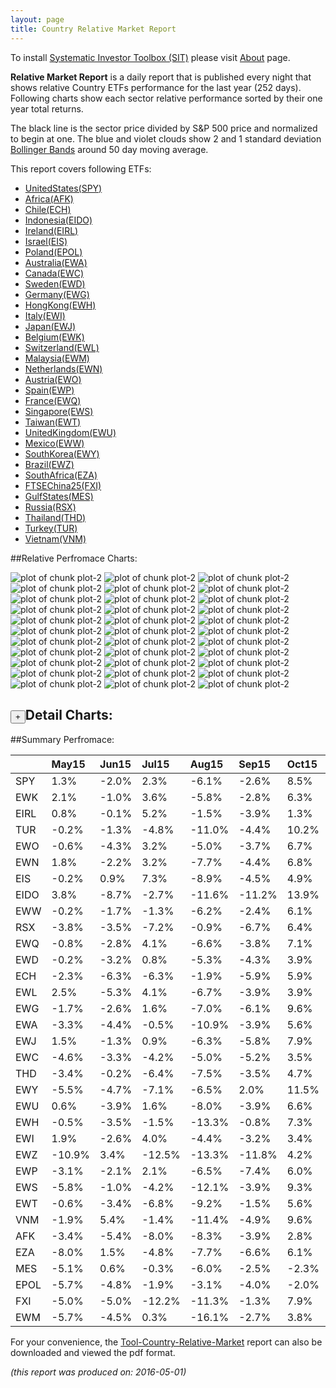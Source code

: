 ```yaml
---
layout: page
title: Country Relative Market Report
---
```



To install [Systematic Investor Toolbox (SIT)](https://github.com/systematicinvestor/SIT) please visit [About](/about) page.





**Relative Market Report** is a daily report that is published every night 
that shows relative Country ETFs performance 
for the last year (252 days). Following charts show each sector relative 
performance sorted by their one year total returns. 

The black line is the sector price divided by S&P 500 price and normalized to begin at one. 
The blue and violet clouds show 2 and 1 standard deviation 
[Bollinger Bands](http://en.wikipedia.org/wiki/Bollinger_Bands)
around 50 day moving average. 

This report covers following ETFs:

* [UnitedStates(SPY)](http://finance.yahoo.com/q/hl?s=SPY)
* [Africa(AFK)](http://finance.yahoo.com/q/hl?s=AFK)
* [Chile(ECH)](http://finance.yahoo.com/q/hl?s=ECH)
* [Indonesia(EIDO)](http://finance.yahoo.com/q/hl?s=EIDO)
* [Ireland(EIRL)](http://finance.yahoo.com/q/hl?s=EIRL)
* [Israel(EIS)](http://finance.yahoo.com/q/hl?s=EIS)
* [Poland(EPOL)](http://finance.yahoo.com/q/hl?s=EPOL)
* [Australia(EWA)](http://finance.yahoo.com/q/hl?s=EWA)
* [Canada(EWC)](http://finance.yahoo.com/q/hl?s=EWC)
* [Sweden(EWD)](http://finance.yahoo.com/q/hl?s=EWD)
* [Germany(EWG)](http://finance.yahoo.com/q/hl?s=EWG)
* [HongKong(EWH)](http://finance.yahoo.com/q/hl?s=EWH)
* [Italy(EWI)](http://finance.yahoo.com/q/hl?s=EWI)
* [Japan(EWJ)](http://finance.yahoo.com/q/hl?s=EWJ)
* [Belgium(EWK)](http://finance.yahoo.com/q/hl?s=EWK)
* [Switzerland(EWL)](http://finance.yahoo.com/q/hl?s=EWL)
* [Malaysia(EWM)](http://finance.yahoo.com/q/hl?s=EWM)
* [Netherlands(EWN)](http://finance.yahoo.com/q/hl?s=EWN)
* [Austria(EWO)](http://finance.yahoo.com/q/hl?s=EWO)
* [Spain(EWP)](http://finance.yahoo.com/q/hl?s=EWP)
* [France(EWQ)](http://finance.yahoo.com/q/hl?s=EWQ)
* [Singapore(EWS)](http://finance.yahoo.com/q/hl?s=EWS)
* [Taiwan(EWT)](http://finance.yahoo.com/q/hl?s=EWT)
* [UnitedKingdom(EWU)](http://finance.yahoo.com/q/hl?s=EWU)
* [Mexico(EWW)](http://finance.yahoo.com/q/hl?s=EWW)
* [SouthKorea(EWY)](http://finance.yahoo.com/q/hl?s=EWY)
* [Brazil(EWZ)](http://finance.yahoo.com/q/hl?s=EWZ)
* [SouthAfrica(EZA)](http://finance.yahoo.com/q/hl?s=EZA)
* [FTSEChina25(FXI)](http://finance.yahoo.com/q/hl?s=FXI)
* [GulfStates(MES)](http://finance.yahoo.com/q/hl?s=MES)
* [Russia(RSX)](http://finance.yahoo.com/q/hl?s=RSX)
* [Thailand(THD)](http://finance.yahoo.com/q/hl?s=THD)
* [Turkey(TUR)](http://finance.yahoo.com/q/hl?s=TUR)
* [Vietnam(VNM)](http://finance.yahoo.com/q/hl?s=VNM)


##Relative Perfromace Charts:
    


![plot of chunk plot-2](/public/images/Tool-Country-Relative-Market/plot-2-1.png) ![plot of chunk plot-2](/public/images/Tool-Country-Relative-Market/plot-2-2.png) ![plot of chunk plot-2](/public/images/Tool-Country-Relative-Market/plot-2-3.png) ![plot of chunk plot-2](/public/images/Tool-Country-Relative-Market/plot-2-4.png) ![plot of chunk plot-2](/public/images/Tool-Country-Relative-Market/plot-2-5.png) ![plot of chunk plot-2](/public/images/Tool-Country-Relative-Market/plot-2-6.png) ![plot of chunk plot-2](/public/images/Tool-Country-Relative-Market/plot-2-7.png) ![plot of chunk plot-2](/public/images/Tool-Country-Relative-Market/plot-2-8.png) ![plot of chunk plot-2](/public/images/Tool-Country-Relative-Market/plot-2-9.png) ![plot of chunk plot-2](/public/images/Tool-Country-Relative-Market/plot-2-10.png) ![plot of chunk plot-2](/public/images/Tool-Country-Relative-Market/plot-2-11.png) ![plot of chunk plot-2](/public/images/Tool-Country-Relative-Market/plot-2-12.png) ![plot of chunk plot-2](/public/images/Tool-Country-Relative-Market/plot-2-13.png) ![plot of chunk plot-2](/public/images/Tool-Country-Relative-Market/plot-2-14.png) ![plot of chunk plot-2](/public/images/Tool-Country-Relative-Market/plot-2-15.png) ![plot of chunk plot-2](/public/images/Tool-Country-Relative-Market/plot-2-16.png) ![plot of chunk plot-2](/public/images/Tool-Country-Relative-Market/plot-2-17.png) ![plot of chunk plot-2](/public/images/Tool-Country-Relative-Market/plot-2-18.png) ![plot of chunk plot-2](/public/images/Tool-Country-Relative-Market/plot-2-19.png) ![plot of chunk plot-2](/public/images/Tool-Country-Relative-Market/plot-2-20.png) ![plot of chunk plot-2](/public/images/Tool-Country-Relative-Market/plot-2-21.png) ![plot of chunk plot-2](/public/images/Tool-Country-Relative-Market/plot-2-22.png) ![plot of chunk plot-2](/public/images/Tool-Country-Relative-Market/plot-2-23.png) ![plot of chunk plot-2](/public/images/Tool-Country-Relative-Market/plot-2-24.png) ![plot of chunk plot-2](/public/images/Tool-Country-Relative-Market/plot-2-25.png) ![plot of chunk plot-2](/public/images/Tool-Country-Relative-Market/plot-2-26.png) ![plot of chunk plot-2](/public/images/Tool-Country-Relative-Market/plot-2-27.png) ![plot of chunk plot-2](/public/images/Tool-Country-Relative-Market/plot-2-28.png) ![plot of chunk plot-2](/public/images/Tool-Country-Relative-Market/plot-2-29.png) ![plot of chunk plot-2](/public/images/Tool-Country-Relative-Market/plot-2-30.png) ![plot of chunk plot-2](/public/images/Tool-Country-Relative-Market/plot-2-31.png) ![plot of chunk plot-2](/public/images/Tool-Country-Relative-Market/plot-2-32.png) ![plot of chunk plot-2](/public/images/Tool-Country-Relative-Market/plot-2-33.png) 

<input type="button" class="btn btn-sm" value="+">Detail Charts:
---
    




<div markdown="1" style="display:none;">
    


![plot of chunk plot-2](/public/images/Tool-Country-Relative-Market/plot-2-34.png) ![plot of chunk plot-2](/public/images/Tool-Country-Relative-Market/plot-2-35.png) ![plot of chunk plot-2](/public/images/Tool-Country-Relative-Market/plot-2-36.png) ![plot of chunk plot-2](/public/images/Tool-Country-Relative-Market/plot-2-37.png) ![plot of chunk plot-2](/public/images/Tool-Country-Relative-Market/plot-2-38.png) ![plot of chunk plot-2](/public/images/Tool-Country-Relative-Market/plot-2-39.png) ![plot of chunk plot-2](/public/images/Tool-Country-Relative-Market/plot-2-40.png) ![plot of chunk plot-2](/public/images/Tool-Country-Relative-Market/plot-2-41.png) ![plot of chunk plot-2](/public/images/Tool-Country-Relative-Market/plot-2-42.png) ![plot of chunk plot-2](/public/images/Tool-Country-Relative-Market/plot-2-43.png) ![plot of chunk plot-2](/public/images/Tool-Country-Relative-Market/plot-2-44.png) ![plot of chunk plot-2](/public/images/Tool-Country-Relative-Market/plot-2-45.png) ![plot of chunk plot-2](/public/images/Tool-Country-Relative-Market/plot-2-46.png) ![plot of chunk plot-2](/public/images/Tool-Country-Relative-Market/plot-2-47.png) ![plot of chunk plot-2](/public/images/Tool-Country-Relative-Market/plot-2-48.png) ![plot of chunk plot-2](/public/images/Tool-Country-Relative-Market/plot-2-49.png) ![plot of chunk plot-2](/public/images/Tool-Country-Relative-Market/plot-2-50.png) ![plot of chunk plot-2](/public/images/Tool-Country-Relative-Market/plot-2-51.png) ![plot of chunk plot-2](/public/images/Tool-Country-Relative-Market/plot-2-52.png) ![plot of chunk plot-2](/public/images/Tool-Country-Relative-Market/plot-2-53.png) ![plot of chunk plot-2](/public/images/Tool-Country-Relative-Market/plot-2-54.png) ![plot of chunk plot-2](/public/images/Tool-Country-Relative-Market/plot-2-55.png) ![plot of chunk plot-2](/public/images/Tool-Country-Relative-Market/plot-2-56.png) ![plot of chunk plot-2](/public/images/Tool-Country-Relative-Market/plot-2-57.png) ![plot of chunk plot-2](/public/images/Tool-Country-Relative-Market/plot-2-58.png) ![plot of chunk plot-2](/public/images/Tool-Country-Relative-Market/plot-2-59.png) ![plot of chunk plot-2](/public/images/Tool-Country-Relative-Market/plot-2-60.png) ![plot of chunk plot-2](/public/images/Tool-Country-Relative-Market/plot-2-61.png) ![plot of chunk plot-2](/public/images/Tool-Country-Relative-Market/plot-2-62.png) ![plot of chunk plot-2](/public/images/Tool-Country-Relative-Market/plot-2-63.png) ![plot of chunk plot-2](/public/images/Tool-Country-Relative-Market/plot-2-64.png) ![plot of chunk plot-2](/public/images/Tool-Country-Relative-Market/plot-2-65.png) ![plot of chunk plot-2](/public/images/Tool-Country-Relative-Market/plot-2-66.png) ![plot of chunk plot-2](/public/images/Tool-Country-Relative-Market/plot-2-67.png) 

</div>
    




##Summary Perfromace:
    




|     |May15  |Jun15  |Jul15  |Aug15  |Sep15  |Oct15  |Nov15  |Dec15  |Jan16  |Feb16  |Mar16  |Apr16  |Total  |
|:----|:------|:------|:------|:------|:------|:------|:------|:------|:------|:------|:------|:------|:------|
|SPY  |  1.3% | -2.0% |  2.3% | -6.1% | -2.6% |  8.5% |  0.4% | -1.7% | -5.0% | -0.1% |  6.7% |  0.4% |  1.1% |
|EWK  |  2.1% | -1.0% |  3.6% | -5.8% | -2.8% |  6.3% |  1.5% |  2.1% | -5.0% | -4.6% |  7.9% |  1.5% |  4.8% |
|EIRL |  0.8% | -0.1% |  5.2% | -1.5% | -3.9% |  1.3% |  2.3% |  3.0% | -6.7% | -3.7% |  7.6% | -0.5% |  3.0% |
|TUR  | -0.2% | -1.3% | -4.8% |-11.0% | -4.4% | 10.2% | -4.8% | -5.1% |  2.3% |  0.8% | 17.0% |  4.8% |  0.3% |
|EWO  | -0.6% | -4.3% |  3.2% | -5.0% | -3.7% |  6.7% | -1.6% | -0.1% | -8.8% | -1.0% | 11.2% |  3.3% | -2.3% |
|EWN  |  1.8% | -2.2% |  3.2% | -7.7% | -4.4% |  6.8% | -1.1% | -3.0% | -2.0% | -2.7% |  8.2% |  0.5% | -3.6% |
|EIS  | -0.2% |  0.9% |  7.3% | -8.9% | -4.5% |  4.9% |  0.4% | -1.4% | -6.3% | -0.7% |  4.4% |  1.0% | -4.2% |
|EIDO |  3.8% | -8.7% | -2.7% |-11.6% |-11.2% | 13.9% |  1.3% |  2.2% |  3.7% |  4.8% |  3.8% | -2.0% | -5.5% |
|EWW  | -0.2% | -1.7% | -1.3% | -6.2% | -2.4% |  6.1% | -2.1% | -5.6% | -2.9% |  0.2% | 10.8% |  0.6% | -5.8% |
|RSX  | -3.8% | -3.5% | -7.2% | -0.9% | -6.7% |  6.4% | -0.1% | -9.1% | -1.2% |  0.3% | 12.7% |  8.4% | -6.7% |
|EWQ  | -0.8% | -2.8% |  4.1% | -6.6% | -3.8% |  7.1% | -2.3% | -3.8% | -3.8% | -2.5% |  6.5% |  2.4% | -7.3% |
|EWD  | -0.2% | -3.2% |  0.8% | -5.3% | -4.3% |  3.9% |  0.4% | -3.5% | -6.2% |  0.3% |  7.3% |  2.6% | -7.9% |
|ECH  | -2.3% | -6.3% | -6.3% | -1.9% | -5.9% |  5.9% | -7.0% | -1.6% |  2.2% |  1.7% | 11.2% |  3.3% | -8.4% |
|EWL  |  2.5% | -5.3% |  4.1% | -6.7% | -3.9% |  3.9% | -2.8% |  0.5% | -6.1% | -2.8% |  4.9% |  3.0% | -9.3% |
|EWG  | -1.7% | -2.6% |  1.6% | -7.0% | -6.1% |  9.6% |  0.5% | -3.9% | -7.1% | -4.0% | 10.1% |  1.9% | -9.9% |
|EWA  | -3.3% | -4.4% | -0.5% |-10.9% | -3.9% |  5.6% |  0.9% |  2.1% | -7.0% | -2.0% | 11.8% |  3.2% |-10.0% |
|EWJ  |  1.5% | -1.3% |  0.9% | -6.3% | -5.8% |  7.9% |  0.5% | -1.4% | -5.1% | -5.3% |  4.8% |  0.1% |-10.1% |
|EWC  | -4.6% | -3.3% | -4.2% | -5.0% | -5.2% |  3.5% | -2.2% | -6.4% | -2.7% |  3.4% |  9.6% |  7.1% |-10.9% |
|THD  | -3.4% | -0.2% | -6.4% | -7.5% | -3.5% |  4.7% | -1.7% | -8.5% |  4.5% |  3.3% |  6.4% |  0.8% |-12.0% |
|EWY  | -5.5% | -4.7% | -7.1% | -6.5% |  2.0% | 11.5% | -2.9% | -3.7% | -3.9% | -2.4% | 13.4% | -1.1% |-12.5% |
|EWU  |  0.6% | -3.9% |  1.6% | -8.0% | -3.9% |  6.6% | -1.7% | -6.1% | -4.8% | -3.1% |  5.4% |  4.0% |-13.5% |
|EWH  | -0.5% | -3.5% | -1.5% |-13.3% | -0.8% |  7.3% | -2.0% | -0.3% | -9.3% |  0.7% |  9.3% |  0.1% |-14.8% |
|EWI  |  1.9% | -2.6% |  4.0% | -4.4% | -3.2% |  3.4% | -2.8% | -4.5% |-12.2% | -6.5% |  8.2% |  4.2% |-15.3% |
|EWZ  |-10.9% |  3.4% |-12.5% |-13.3% |-11.8% |  4.2% | -1.5% | -7.2% | -4.1% |  3.3% | 28.4% | 12.2% |-16.1% |
|EWP  | -3.1% | -2.1% |  2.1% | -6.5% | -7.4% |  6.0% | -3.2% | -5.5% | -6.8% | -5.0% |  8.5% |  6.1% |-16.9% |
|EWS  | -5.8% | -1.0% | -4.2% |-12.1% | -3.9% |  9.3% | -5.5% |  0.2% | -8.7% |  3.3% | 12.0% |  0.1% |-17.4% |
|EWT  | -0.6% | -3.4% | -6.8% | -9.2% | -1.5% |  5.6% | -2.7% | -2.7% | -3.4% |  4.1% |  7.9% | -5.8% |-18.1% |
|VNM  | -1.9% |  5.4% | -1.4% |-11.4% | -4.9% |  9.6% | -8.3% | -4.6% | -5.6% |  0.0% |  0.3% |  3.0% |-19.8% |
|AFK  | -3.4% | -5.4% | -8.0% | -8.3% | -3.9% |  2.8% | -7.8% | -4.8% | -7.1% |  3.2% | 11.0% | 12.2% |-20.4% |
|EZA  | -8.0% |  1.5% | -4.8% | -7.7% | -6.6% |  6.1% | -6.3% |-12.5% | -1.9% | -2.2% | 18.3% |  5.1% |-20.5% |
|MES  | -5.1% |  0.6% | -0.3% | -6.0% | -2.5% | -2.3% | -7.9% | -1.3% |-11.9% |  7.6% |  5.0% |  1.6% |-21.5% |
|EPOL | -5.7% | -4.8% | -1.9% | -3.1% | -4.0% | -2.0% | -9.1% | -2.7% | -6.7% |  3.3% | 16.1% | -6.4% |-25.6% |
|FXI  | -5.0% | -5.0% |-12.2% |-11.3% | -1.3% |  7.9% | -2.1% | -3.7% |-11.6% | -2.9% | 11.5% | -0.7% |-32.9% |
|EWM  | -5.7% | -4.5% |  0.3% |-16.1% | -2.7% |  3.8% |  3.0% |-27.0% |  4.8% | -3.5% | 13.8% | -4.0% |-36.4% |
    


For your convenience, the 
[Tool-Country-Relative-Market](/public/images/Tool-Country-Relative-Market/Tool-Country-Relative-Market.pdf)
report can also be downloaded and viewed the pdf format.



*(this report was produced on: 2016-05-01)*
